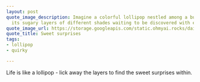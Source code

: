 ```yaml
---
layout: post
quote_image_description: Imagine a colorful lollipop nestled among a bunch of flowers,
  its sugary layers of different shades waiting to be discovered with every lick.
quote_image_url: https://storage.googleapis.com/static.ohmyai.rocks/daily/2023-11-22.jpg
quote_title: Sweet surprises
tags:
- lollipop
- quirky

---
```


Life is like a lollipop - lick away the layers to find the sweet surprises within.
